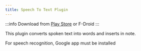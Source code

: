 ```yaml
---
title: Speech To Text Plugin
---
```


:::info
Download from [Play Store](https://play.google.com/store/apps/details?id=org.eu.thedoc.zettelnotes.buttons.speech2text) or F-Droid
:::

This plugin converts spoken text into words and inserts in note.

For speech recognition, Google app must be installed